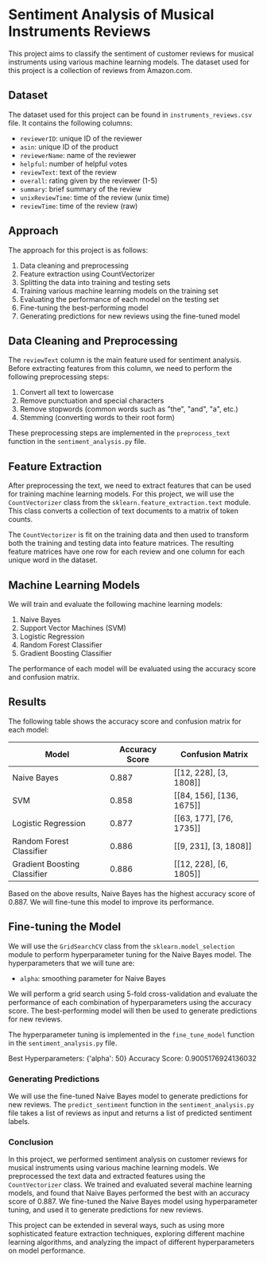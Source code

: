 # Sentiment Analysis of Musical Instruments Reviews

This project aims to classify the sentiment of customer reviews for musical instruments using various machine learning models. The dataset used for this project is a collection of reviews from Amazon.com.

## Dataset

The dataset used for this project can be found in `instruments_reviews.csv` file. It contains the following columns:

- `reviewerID`: unique ID of the reviewer
- `asin`: unique ID of the product
- `reviewerName`: name of the reviewer
- `helpful`: number of helpful votes
- `reviewText`: text of the review
- `overall`: rating given by the reviewer (1-5)
- `summary`: brief summary of the review
- `unixReviewTime`: time of the review (unix time)
- `reviewTime`: time of the review (raw)

## Approach

The approach for this project is as follows:

1. Data cleaning and preprocessing
2. Feature extraction using CountVectorizer
3. Splitting the data into training and testing sets
4. Training various machine learning models on the training set
5. Evaluating the performance of each model on the testing set
6. Fine-tuning the best-performing model
7. Generating predictions for new reviews using the fine-tuned model

## Data Cleaning and Preprocessing

The `reviewText` column is the main feature used for sentiment analysis. Before extracting features from this column, we need to perform the following preprocessing steps:

1. Convert all text to lowercase
2. Remove punctuation and special characters
3. Remove stopwords (common words such as "the", "and", "a", etc.)
4. Stemming (converting words to their root form)

These preprocessing steps are implemented in the `preprocess_text` function in the `sentiment_analysis.py` file.

## Feature Extraction

After preprocessing the text, we need to extract features that can be used for training machine learning models. For this project, we will use the `CountVectorizer` class from the `sklearn.feature_extraction.text` module. This class converts a collection of text documents to a matrix of token counts.

The `CountVectorizer` is fit on the training data and then used to transform both the training and testing data into feature matrices. The resulting feature matrices have one row for each review and one column for each unique word in the dataset.

## Machine Learning Models

We will train and evaluate the following machine learning models:

1. Naive Bayes
2. Support Vector Machines (SVM)
3. Logistic Regression
4. Random Forest Classifier
5. Gradient Boosting Classifier

The performance of each model will be evaluated using the accuracy score and confusion matrix.

## Results

The following table shows the accuracy score and confusion matrix for each model:

| Model | Accuracy Score | Confusion Matrix |
| ----- | -------------- | ---------------- |
| Naive Bayes | 0.887 | [[12, 228], [3, 1808]] |
| SVM | 0.858 | [[84, 156], [136, 1675]] |
| Logistic Regression | 0.877 | [[63, 177], [76, 1735]] |
| Random Forest Classifier | 0.886 | [[9, 231], [3, 1808]] |
| Gradient Boosting Classifier | 0.886 | [[12, 228], [6, 1805]] |

Based on the above results, Naive Bayes has the highest accuracy score of 0.887. We will fine-tune this model to improve its performance.

## Fine-tuning the Model

We will use the `GridSearchCV` class from the `sklearn.model_selection` module to perform hyperparameter tuning for the Naive Bayes model. The hyperparameters that we will tune are:

- `alpha`: smoothing parameter for Naive Bayes

We will perform a grid search using 5-fold cross-validation and evaluate the performance of each combination of hyperparameters using the accuracy score. The best-performing model will then be used to generate predictions for new reviews.

The hyperparameter tuning is implemented in the `fine_tune_model` function in the `sentiment_analysis.py` file.

Best Hyperparameters:  {'alpha': 50}
Accuracy Score:  0.9005176924136032


### Generating Predictions

We will use the fine-tuned Naive Bayes model to generate predictions for new reviews. The `predict_sentiment` function in the `sentiment_analysis.py` file takes a list of reviews as input and returns a list of predicted sentiment labels.

### Conclusion

In this project, we performed sentiment analysis on customer reviews for musical instruments using various machine learning models. We preprocessed the text data and extracted features using the `CountVectorizer` class. We trained and evaluated several machine learning models, and found that Naive Bayes performed the best with an accuracy score of 0.887. We fine-tuned the Naive Bayes model using hyperparameter tuning, and used it to generate predictions for new reviews.

This project can be extended in several ways, such as using more sophisticated feature extraction techniques, exploring different machine learning algorithms, and analyzing the impact of different hyperparameters on model performance.

